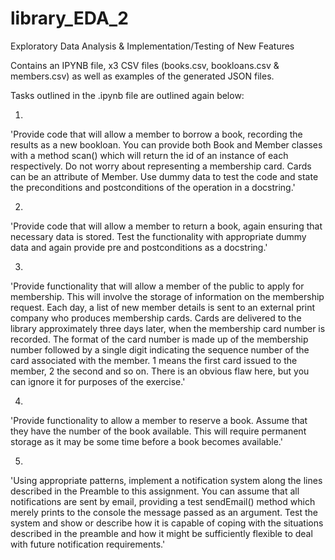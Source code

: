 # library_EDA_2
Exploratory Data Analysis & Implementation/Testing of New Features

Contains an IPYNB file, x3 CSV files (books.csv, bookloans.csv & members.csv) as well as examples of the generated JSON files.

Tasks outlined in the .ipynb file are outlined again below:

1. 
'Provide code that will allow a member to borrow a book, recording the results as a new bookloan. 
You can provide both Book and Member classes with a method scan() which will return the id of an instance of each respectively. 
Do not worry about representing a membership card. Cards can be an attribute of Member.
Use dummy data to test the code and state the preconditions and postconditions of the operation in a docstring.'

2. 
'Provide code that will allow a member to return a book, again ensuring that necessary data is stored. 
Test the functionality with appropriate dummy data and again provide pre and postconditions as a docstring.'

3.
'Provide functionality that will allow a member of the public to apply for membership. This will involve the storage of information on the membership request. 
Each day, a list of new member details is sent to an external print company who produces membership cards. Cards are delivered to the library approximately three days later, when the membership card number is recorded. 
The format of the card number is made up of the membership number followed by a single digit indicating the sequence number of the card associated with the member. 
1 means the first card issued to the member, 2 the second and so on. There is an obvious flaw here, but you can ignore it for purposes of the exercise.'

4.
'Provide functionality to allow a member to reserve a book. Assume that they have the number of the book available. 
This will require permanent storage as it may be some time before a book becomes available.'

5.
'Using appropriate patterns, implement a notification system along the lines described in the Preamble to this assignment. 
You can assume that all notifications are sent by email, providing a test sendEmail() method which merely prints to the console the message passed as an argument.
Test the system and show or describe how it is capable of coping with the situations described in the preamble and how it might be sufficiently flexible to deal with future notification requirements.'
